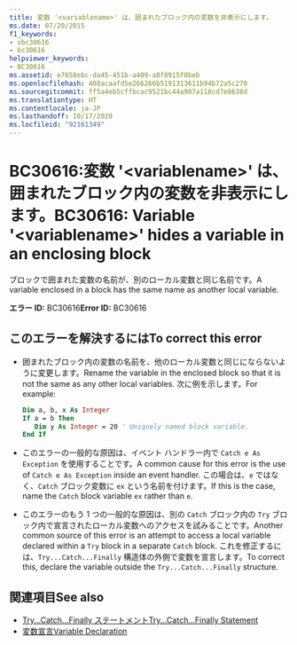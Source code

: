 ```yaml
---
title: 変数 '<variablename>' は、囲まれたブロック内の変数を非表示にします。
ms.date: 07/20/2015
f1_keywords:
- vbc30616
- bc30616
helpviewer_keywords:
- BC30616
ms.assetid: e7658ebc-da45-451b-a409-a0f8915f0beb
ms.openlocfilehash: 408acaafd5e266266b5191313611b94b72a5c270
ms.sourcegitcommit: ff5a4eb5cffbcac9521bc44a907a118cd7e8638d
ms.translationtype: HT
ms.contentlocale: ja-JP
ms.lasthandoff: 10/17/2020
ms.locfileid: "92161349"
---
```

# <a name="bc30616-variable-variablename-hides-a-variable-in-an-enclosing-block"></a><span data-ttu-id="1cc23-102">BC30616:変数 '\<variablename>' は、囲まれたブロック内の変数を非表示にします。</span><span class="sxs-lookup"><span data-stu-id="1cc23-102">BC30616: Variable '\<variablename>' hides a variable in an enclosing block</span></span>

<span data-ttu-id="1cc23-103">ブロックで囲まれた変数の名前が、別のローカル変数と同じ名前です。</span><span class="sxs-lookup"><span data-stu-id="1cc23-103">A variable enclosed in a block has the same name as another local variable.</span></span>

 <span data-ttu-id="1cc23-104">**エラー ID:** BC30616</span><span class="sxs-lookup"><span data-stu-id="1cc23-104">**Error ID:** BC30616</span></span>

## <a name="to-correct-this-error"></a><span data-ttu-id="1cc23-105">このエラーを解決するには</span><span class="sxs-lookup"><span data-stu-id="1cc23-105">To correct this error</span></span>

- <span data-ttu-id="1cc23-106">囲まれたブロック内の変数の名前を、他のローカル変数と同じにならないように変更します。</span><span class="sxs-lookup"><span data-stu-id="1cc23-106">Rename the variable in the enclosed block so that it is not the same as any other local variables.</span></span> <span data-ttu-id="1cc23-107">次に例を示します。</span><span class="sxs-lookup"><span data-stu-id="1cc23-107">For example:</span></span>

    ```vb
    Dim a, b, x As Integer
    If a = b Then
       Dim y As Integer = 20 ' Uniquely named block variable.
    End If
    ```

- <span data-ttu-id="1cc23-108">このエラーの一般的な原因は、イベント ハンドラー内で `Catch e As Exception` を使用することです。</span><span class="sxs-lookup"><span data-stu-id="1cc23-108">A common cause for this error is the use of `Catch e As Exception` inside an event handler.</span></span> <span data-ttu-id="1cc23-109">この場合は、`e` ではなく、`Catch` ブロック変数に `ex` という名前を付けます。</span><span class="sxs-lookup"><span data-stu-id="1cc23-109">If this is the case, name the `Catch` block variable `ex` rather than `e`.</span></span>

- <span data-ttu-id="1cc23-110">このエラーのもう 1 つの一般的な原因は、別の `Catch` ブロック内の `Try` ブロック内で宣言されたローカル変数へのアクセスを試みることです。</span><span class="sxs-lookup"><span data-stu-id="1cc23-110">Another common source of this error is an attempt to access a local variable declared within a `Try` block in a separate `Catch` block.</span></span> <span data-ttu-id="1cc23-111">これを修正するには、`Try...Catch...Finally` 構造体の外側で変数を宣言します。</span><span class="sxs-lookup"><span data-stu-id="1cc23-111">To correct this, declare the variable outside the `Try...Catch...Finally` structure.</span></span>

## <a name="see-also"></a><span data-ttu-id="1cc23-112">関連項目</span><span class="sxs-lookup"><span data-stu-id="1cc23-112">See also</span></span>

- [<span data-ttu-id="1cc23-113">Try...Catch...Finally ステートメント</span><span class="sxs-lookup"><span data-stu-id="1cc23-113">Try...Catch...Finally Statement</span></span>](../statements/try-catch-finally-statement.md)
- [<span data-ttu-id="1cc23-114">変数宣言</span><span class="sxs-lookup"><span data-stu-id="1cc23-114">Variable Declaration</span></span>](../../programming-guide/language-features/variables/variable-declaration.md)
